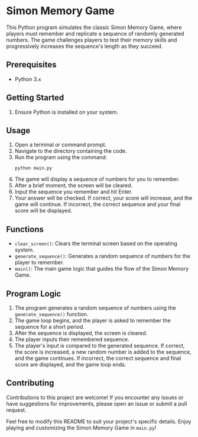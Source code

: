 # Simon Memory Game

This Python program simulates the classic Simon Memory Game, where players must remember and replicate a sequence of randomly generated numbers. The game challenges players to test their memory skills and progressively increases the sequence's length as they succeed.

## Prerequisites
- Python 3.x

## Getting Started
1. Ensure Python is installed on your system.

## Usage
1. Open a terminal or command prompt.
2. Navigate to the directory containing the code.
3. Run the program using the command:
   ```shell
   python main.py
   ```
4. The game will display a sequence of numbers for you to remember.
5. After a brief moment, the screen will be cleared.
6. Input the sequence you remember and hit Enter.
7. Your answer will be checked. If correct, your score will increase, and the game will continue. If incorrect, the correct sequence and your final score will be displayed.

## Functions
- `clear_screen()`: Clears the terminal screen based on the operating system.
- `generate_sequence()`: Generates a random sequence of numbers for the player to remember.
- `main()`: The main game logic that guides the flow of the Simon Memory Game.

## Program Logic
1. The program generates a random sequence of numbers using the `generate_sequence()` function.
2. The game loop begins, and the player is asked to remember the sequence for a short period.
3. After the sequence is displayed, the screen is cleared.
4. The player inputs their remembered sequence.
5. The player's input is compared to the generated sequence. If correct, the score is increased, a new random number is added to the sequence, and the game continues. If incorrect, the correct sequence and final score are displayed, and the game loop ends.

## Contributing
Contributions to this project are welcome! If you encounter any issues or have suggestions for improvements, please open an issue or submit a pull request.

Feel free to modify this README to suit your project's specific details. Enjoy playing and customizing the Simon Memory Game in `main.py`!
